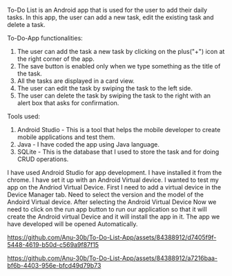To-Do List is an Android app that is used for the user to add their daily tasks. In this app, the user can add a new task, edit the existing task and delete a task.

To-Do-App functionalities:
1) The user can add the task a new task by clicking on the plus("+") icon at the right corner of the app.
2) The save button is enabled only when we type something as the title of the task.
3) All the tasks are displayed in a card view.
4) The user can edit the task by swiping the task to the left side.
5) The user can delete the task by swiping the task to the right with an alert box that asks for confirmation.

Tools used:
1) Android Studio - This is a tool that helps the mobile developer to create mobile applications and test them.
2) Java - I have coded the app using Java language.
3) SQLite - This is the database that I used to store the task and for doing CRUD operations.

I have used Android Studio for app development. I have installed it from the chrome. I have set it up with an Android Virtual device.
I wanted to test my app on the Andriod Virtual Device. First I need to add a virtual device in the Device Manager tab. Need to select the version and the model of the Andoird Virtual device.
After selecting the Android Virtual Device Now we need to click on the run app button to run our application so that it will create the Android virtual Device and it will install the app in it.
The app we have developed will be opened Automatically.
   






https://github.com/Anu-30b/To-Do-List-App/assets/84388912/d7405f9f-5448-4619-b50d-c569a9f87f15






https://github.com/Anu-30b/To-Do-List-App/assets/84388912/a7216baa-bf6b-4403-956e-bfcd49d79b73



